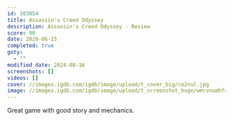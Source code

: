 ```yaml
---
id: 103054
title: Assassin's Creed Odyssey
description: Assassin's Creed Odyssey - Review
score: 90
date: 2020-06-15
completed: true
goty:
  - ""
modified_date: 2024-08-16
screenshots: []
videos: []
cover: //images.igdb.com/igdb/image/upload/t_cover_big/co2nul.jpg
image: //images.igdb.com/igdb/image/upload/t_screenshot_huge/wmrvnumhfxku1hvpq7m6.jpg
---
```

Great game with good story and mechanics.